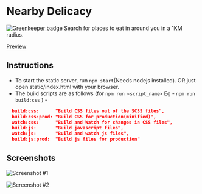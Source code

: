 # Nearby Delicacy

[![Greenkeeper badge](https://badges.greenkeeper.io/phenax/zomato-nearby-delicacy.svg)](https://greenkeeper.io/)
Search for places to eat in around you in a 1KM radius.

[Preview](https://phenax.github.io/zomato-nearby-delicacy/static/)


## Instructions

* To start the static server, run ```npm start```(Needs nodejs installed). OR just open static/index.html with your browser.
* The build scripts are as follows (for ```npm run <script_name>``` Eg - ```npm run build:css``` ) - 
```json
  build:css:      "Build CSS files out of the SCSS files",
  build:css:prod: "Build CSS for production(minified)",
  watch:css:      "Build and Watch for changes in CSS files",
  build:js:       "Build javascript files",
  watch:js:       "Build and watch js files",
  build:js:prod:  "Build js files for production"
```

## Screenshots

![Screenshot #1](https://raw.githubusercontent.com/phenax/zomato-nearby-delicacy/master/static/src/screenshot/scrnsht.png)

![Screenshot #2](https://raw.githubusercontent.com/phenax/zomato-nearby-delicacy/master/static/src/screenshot/scrnsht2.png)
